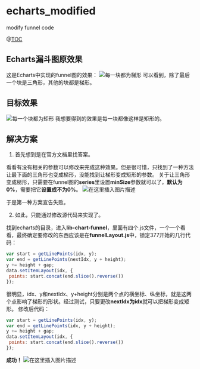 # echarts_modified
modify funnel code

@[TOC](目录)

## Echarts漏斗图原效果

这是Echarts中实现的funnel图的效果：
![每一块都为梯形](https://img-blog.csdnimg.cn/20210525164842468.png?x-oss-process=image/watermark,type_ZmFuZ3poZW5naGVpdGk,shadow_10,text_aHR0cHM6Ly9ibG9nLmNzZG4ubmV0L3dlaXhpbl80Mzk1OTgwNw==,size_16,color_FFFFFF,t_70#pic_center)
可以看到，除了最后一个块是三角形，其他的块都是梯形。

## 目标效果
![每一个块都为矩形](https://img-blog.csdnimg.cn/20210525165307497.png?x-oss-process=image/watermark,type_ZmFuZ3poZW5naGVpdGk,shadow_10,text_aHR0cHM6Ly9ibG9nLmNzZG4ubmV0L3dlaXhpbl80Mzk1OTgwNw==,size_16,color_FFFFFF,t_70#pic_center)
我想要得到的效果是每一块都像这样是矩形的。

## 解决方案

 1. 首先想到是在官方文档里找答案。
 
 看看有没有相关的参数可以修改来完成这种效果。但是很可惜，只找到了一种方法让最下面的三角形也变成梯形，没能找到让梯形变成矩形的参数。
 关于让三角形变成梯形，只需要在funnel图的**series**里设置**minSize**参数就可以了，**默认为0%**，需要把它**设置成不为0%**。
 ![在这里插入图片描述](https://img-blog.csdnimg.cn/20210525170150395.png?x-oss-process=image/watermark,type_ZmFuZ3poZW5naGVpdGk,shadow_10,text_aHR0cHM6Ly9ibG9nLmNzZG4ubmV0L3dlaXhpbl80Mzk1OTgwNw==,size_16,color_FFFFFF,t_70#pic_center)

 于是第一种方案宣告失败。
 
 2. 如此，只能通过修改源代码来实现了。
 
 找到echarts的目录，进入**lib-chart-funnel**，里面有四个.js文件，一个一个看看，最终确定要修改的东西应该是在**funnelLayout.js**中，锁定377开始的几行代码：
 

```javascript
var start = getLinePoints(idx, y);
var end = getLinePoints(nextIdx, y + height);
y += height + gap;
data.setItemLayout(idx, {
 points: start.concat(end.slice().reverse())
});
```
很明显，idx、y和nextIdx、y+height分别是两个点的横坐标、纵坐标，就是这两个点影响了梯形的形状。经过测试，只要更改**nextIdx为idx**就可以把梯形变成矩形。
修改后代码：

```javascript
var start = getLinePoints(idx, y);
var end = getLinePoints(idx, y + height);
y += height + gap;
data.setItemLayout(idx, {
 points: start.concat(end.slice().reverse())
});
```
**成功！**
![在这里插入图片描述](https://img-blog.csdnimg.cn/20210525172016768.png?x-oss-process=image/watermark,type_ZmFuZ3poZW5naGVpdGk,shadow_10,text_aHR0cHM6Ly9ibG9nLmNzZG4ubmV0L3dlaXhpbl80Mzk1OTgwNw==,size_16,color_FFFFFF,t_70#pic_center)



